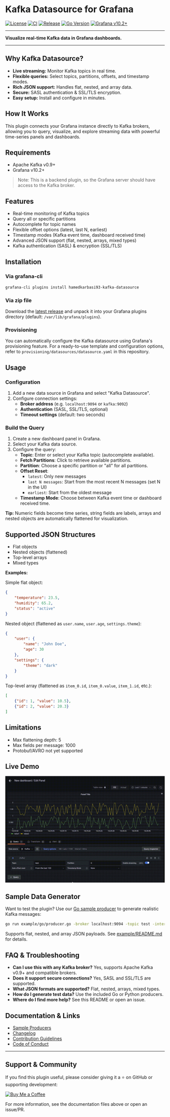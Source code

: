 

# Kafka Datasource for Grafana

[![License](https://img.shields.io/github/license/hoptical/grafana-kafka-datasource)](LICENSE)
[![CI](https://github.com/hoptical/grafana-kafka-datasource/actions/workflows/ci.yml/badge.svg)](https://github.com/hoptical/grafana-kafka-datasource/actions/workflows/ci.yml)
[![Release](https://github.com/hoptical/grafana-kafka-datasource/actions/workflows/release.yml/badge.svg)](https://github.com/hoptical/grafana-kafka-datasource/actions/workflows/release.yml)
[![Go Version](https://img.shields.io/badge/go-1.24.1-blue?logo=go)](https://golang.org/doc/go1.24)
[![Grafana v10.2+](https://img.shields.io/badge/grafana-10.2%2B-orange?logo=grafana)](https://grafana.com)

---

**Visualize real-time Kafka data in Grafana dashboards.**

---

## Why Kafka Datasource?

- **Live streaming:** Monitor Kafka topics in real time.
- **Flexible queries:** Select topics, partitions, offsets, and timestamp modes.
- **Rich JSON support:** Handles flat, nested, and array data.
- **Secure:** SASL authentication & SSL/TLS encryption.
- **Easy setup:** Install and configure in minutes.

## How It Works

This plugin connects your Grafana instance directly to Kafka brokers, allowing you to query, visualize, and explore streaming data with powerful time-series panels and dashboards.

## Requirements

- Apache Kafka v0.9+
- Grafana v10.2+

> Note: This is a backend plugin, so the Grafana server should have access to the Kafka broker.

## Features

- Real-time monitoring of Kafka topics
- Query all or specific partitions
- Autocomplete for topic names
- Flexible offset options (latest, last N, earliest)
- Timestamp modes (Kafka event time, dashboard received time)
- Advanced JSON support (flat, nested, arrays, mixed types)
- Kafka authentication (SASL) & encryption (SSL/TLS)

## Installation

### Via grafana-cli
```bash
grafana-cli plugins install hamedkarbasi93-kafka-datasource
```

### Via zip file
Download the [latest release](https://github.com/hoptical/grafana-kafka-datasource/releases/latest) and unpack it into your Grafana plugins directory (default: `/var/lib/grafana/plugins`).

### Provisioning
You can automatically configure the Kafka datasource using Grafana's provisioning feature. For a ready-to-use template and configuration options, refer to `provisioning/datasources/datasource.yaml` in this repository.

## Usage

### Configuration
1. Add a new data source in Grafana and select "Kafka Datasource".
2. Configure connection settings:
	 - **Broker address** (e.g. `localhost:9094` or `kafka:9092`)
	 - **Authentication** (SASL, SSL/TLS, optional)
	 - **Timeout settings** (default: two seconds)

### Build the Query
1. Create a new dashboard panel in Grafana.
2. Select your Kafka data source.
3. Configure the query:
	 - **Topic**: Enter or select your Kafka topic (autocomplete available).
	 - **Fetch Partitions**: Click to retrieve available partitions.
	 - **Partition**: Choose a specific partition or "all" for all partitions.
	 - **Offset Reset**:
		 - `latest`: Only new messages
		 - `last N messages`: Start from the most recent N messages (set N in the UI)
		 - `earliest`: Start from the oldest message
	 - **Timestamp Mode**: Choose between Kafka event time or dashboard received time.

**Tip:** Numeric fields become time series, string fields are labels, arrays and nested objects are automatically flattened for visualization.

## Supported JSON Structures

- Flat objects
- Nested objects (flattened)
- Top-level arrays
- Mixed types

**Examples:**

Simple flat object:
```json
{
	"temperature": 23.5,
	"humidity": 65.2,
	"status": "active"
}
```

Nested object (flattened as `user.name`, `user.age`, `settings.theme`):
```json
{
	"user": {
		"name": "John Doe",
		"age": 30
	},
	"settings": {
		"theme": "dark"
	}
}
```

Top-level array (flattened as `item_0.id`, `item_0.value`, `item_1.id`, etc.):
```json
[
	{"id": 1, "value": 10.5},
	{"id": 2, "value": 20.3}
]
```

## Limitations

- Max flattening depth: 5
- Max fields per message: 1000
- Protobuf/AVRO not yet supported

## Live Demo

![Kafka dashboard](https://raw.githubusercontent.com/hoptical/grafana-kafka-datasource/86ea8d360bfd67cfed41004f80adc39219983210/src/img/graph.gif)

## Sample Data Generator

Want to test the plugin? Use our [Go sample producer](example/go/producer.go) to generate realistic Kafka messages:

```bash
go run example/go/producer.go -broker localhost:9094 -topic test -interval 500 -num-partitions 3 -shape nested
```

Supports flat, nested, and array JSON payloads. See [example/README.md](example/README.md) for details.

## FAQ & Troubleshooting

- **Can I use this with any Kafka broker?** Yes, supports Apache Kafka v0.9+ and compatible brokers.
- **Does it support secure connections?** Yes, SASL and SSL/TLS are supported.
- **What JSON formats are supported?** Flat, nested, arrays, mixed types.
- **How do I generate test data?** Use the included Go or Python producers.
- **Where do I find more help?** See this README or open an issue.

## Documentation & Links

- [Sample Producers](example/README.md)
- [Changelog](CHANGELOG.md)
- [Contribution Guidelines](CONTRIBUTING.md)
- [Code of Conduct](CODE_OF_CONDUCT.md)

---

## Support & Community

If you find this plugin useful, please consider giving it a ⭐ on GitHub or supporting development:

[![Buy Me a Coffee](https://img.shields.io/badge/buy%20me%20a%20coffee-donate-yellow?logo=buy-me-a-coffee&style=flat)](https://www.buymeacoffee.com/hoptical)

For more information, see the documentation files above or open an issue/PR.
